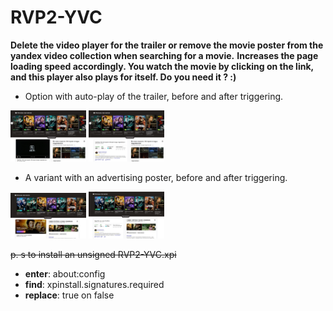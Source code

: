 # RVP2-YVC

__Delete the video player for the trailer or remove the movie poster from the yandex video collection when searching for a movie.__
__Increases the page loading speed accordingly. You watch the movie by clicking on the link, and this player also plays for itself. Do you need it ? :)__

* Option with auto-play of the trailer, before and after triggering.

<img src="image/0_1.png" alt="drawing" width="24%"/> <img src="image/0_0.png" alt="drawing" width="24%"/>

* A variant with an advertising poster, before and after triggering.

<img src="image/1_0.png" alt="drawing" width="24%"/> <img src="image/1_1.png" alt="drawing" width="24%"/>

~~p. s to install an unsigned RVP2-YVC.xpi~~  
* __enter__: about:config  
* __find__: xpinstall.signatures.required  
* __replace__: true on false  
